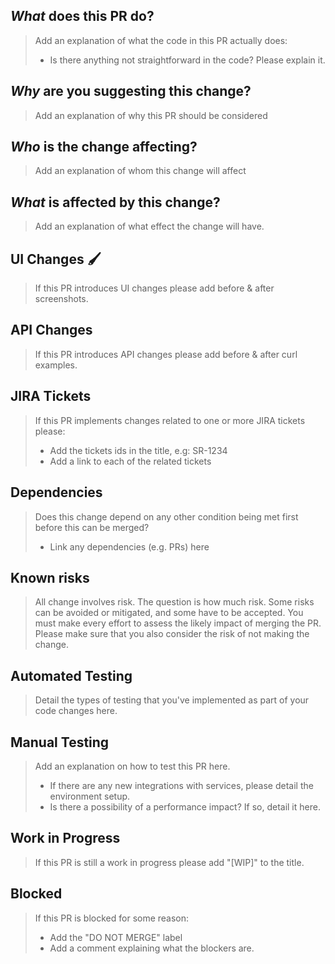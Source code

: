 ## *What* does this PR do?

> Add an explanation of what the code in this PR actually does:
>
> - Is there anything not straightforward in the code? Please explain it.

## *Why* are you suggesting this change?

> Add an explanation of why this PR should be considered

## *Who* is the change affecting?

> Add an explanation of whom this change will affect

## *What* is affected by this change?

> Add an explanation of what effect the change will have.
 
## UI Changes :paintbrush:

> If this PR introduces UI changes please add before & after screenshots.

## API Changes 

> If this PR introduces API changes please add before & after curl examples.


## JIRA Tickets

> If this PR implements changes related to one or more JIRA tickets please:
>
> - Add the tickets ids in the title, e.g: SR-1234
> - Add a link to each of the related tickets

## Dependencies

> Does this change depend on any other condition being met first before this can be merged?
>
> - Link any dependencies (e.g. PRs) here

## Known risks

> All change involves risk. The question is how much risk. Some risks can be avoided or mitigated,
> and some have to be accepted. You must make every effort to assess the likely impact of merging the PR.
> Please make sure that you also consider the risk of not making the change.

## Automated Testing

> Detail the types of testing that you've implemented as part of your code changes here.

## Manual Testing

> Add an explanation on how to test this PR here.
>
> - If there are any new integrations with services, please detail the environment setup.
> - Is there a possibility of a performance impact? If so, detail it here.


## Work in Progress

> If this PR is still a work in progress please add "[WIP]" to the title.

## Blocked

> If this PR is blocked for some reason:
>
> - Add the "DO NOT MERGE" label
> - Add a comment explaining what the blockers are.
